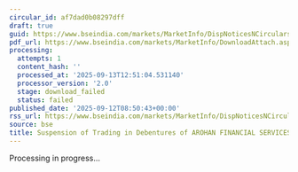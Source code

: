 ```yaml
---
circular_id: af7dad0b08297dff
draft: true
guid: https://www.bseindia.com/markets/MarketInfo/DispNoticesNCirculars.aspx?Noticeid={C4BBB154-C1AE-488A-8332-0CF73F18BB83}&noticeno=20250912-43&dt=09/12/2025&icount=43&totcount=103&flag=0
pdf_url: https://www.bseindia.com/markets/MarketInfo/DownloadAttach.aspx?id=20250912-43&attachedId=
processing:
  attempts: 1
  content_hash: ''
  processed_at: '2025-09-13T12:51:04.531140'
  processor_version: '2.0'
  stage: download_failed
  status: failed
published_date: '2025-09-12T08:50:43+00:00'
rss_url: https://www.bseindia.com/markets/MarketInfo/DispNoticesNCirculars.aspx?Noticeid={C4BBB154-C1AE-488A-8332-0CF73F18BB83}&noticeno=20250912-43&dt=09/12/2025&icount=43&totcount=103&flag=0
source: bse
title: Suspension of Trading in Debentures of AROHAN FINANCIAL SERVICES LTD.
---
```


Processing in progress...